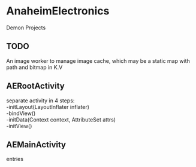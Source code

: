 # AnaheimElectronics
Demon Projects

## TODO
An image worker to manage image cache, which may be a static map with path and bitmap in K.V   

## AERootActivity
separate activity in 4 steps:  
  -initLayout(LayoutInflater inflater)  
  -bindView()  
  -initData(Context context, AttributeSet attrs)  
  -initView()  
  
## AEMainActivity
entries
